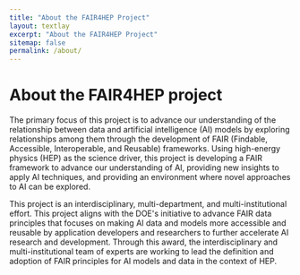 ```yaml
---
title: "About the FAIR4HEP Project"
layout: textlay
excerpt: "About the FAIR4HEP Project"
sitemap: false
permalink: /about/
---
```


# About the FAIR4HEP project

The primary focus of this project is to advance our understanding of the relationship between data and artificial intelligence (AI) models by exploring relationships among them through the development of FAIR (Findable, Accessible, Interoperable, and Reusable) frameworks. Using high-energy physics (HEP) as the science driver, this project is developing a FAIR framework to advance our understanding of AI, providing new insights to apply AI techniques, and providing an environment where novel approaches to AI can be explored.

This project is an interdisciplinary, multi-department, and multi-institutional effort. This project aligns with the DOE's initiative to advance FAIR data principles that focuses on making AI data and models more accessible and reusable by application developers and researchers to further accelerate AI research and development. Through this award, the interdisciplinary and multi-institutional team of experts are working to lead the definition and adoption of FAIR principles for AI models and data in the context of HEP.
